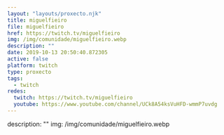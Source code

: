 ```yaml
---
layout: "layouts/proxecto.njk"
title: miguelfieiro
file: miguelfieiro
href: https://twitch.tv/miguelfieiro
img: /img/comunidade/miguelfieiro.webp
description: ""
date: 2019-10-13 20:50:40.872305
active: false
platform: twitch
type: proxecto
tags:
  - twitch
redes:
  twitch: https://twitch.tv/miguelfieiro
  youtube: https://www.youtube.com/channel/UCk8A54ksVuHFD-wmmP7uvdg
---
```

description: ""
img: /img/comunidade/miguelfieiro.webp
